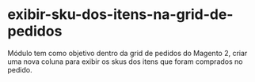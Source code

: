 # exibir-sku-dos-itens-na-grid-de-pedidos
Módulo tem como objetivo dentro da grid de pedidos do Magento 2, criar uma nova coluna para exibir os skus dos itens que foram comprados no pedido.
